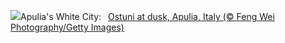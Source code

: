 ![](https://www.bing.com/th?id=OHR.ItalyOstuni_EN-US2964422003_UHD.jpg&w=1000)Apulia's White City:&nbsp;&ensp;[Ostuni at dusk, Apulia, Italy (© Feng Wei Photography/Getty Images)](https://www.bing.com/th?id=OHR.ItalyOstuni_EN-US2964422003_UHD.jpg)
<br><br/>
